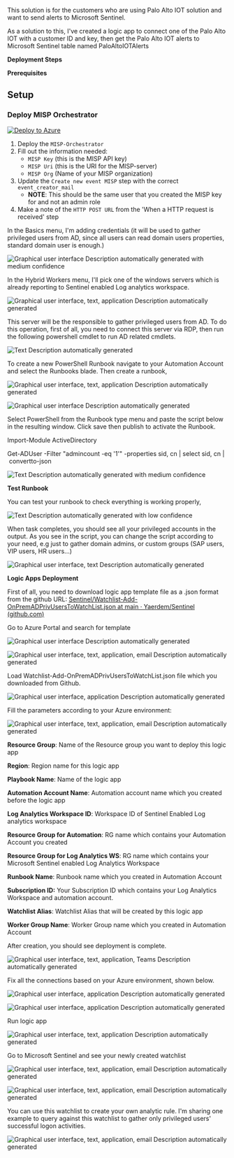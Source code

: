 This solution is for the customers who are using Palo Alto IOT solution and want to send alerts to Microsoft Sentinel.

As a solution to this, I've created a logic app to connect one of the
Palo Alto IOT with a customer ID and key, then get the Palo Alto IOT alerts to Microsoft Sentinel table named PaloAltoIOTAlerts

**Deployment Steps**

**Prerequisites**

## Setup

### Deploy MISP Orchestrator

[![Deploy to Azure](https://aka.ms/deploytoazurebutton)](https://portal.azure.com/#create/Microsoft.Template/uri/https%3A%2F%2Fraw.githubusercontent.com%2FAzure%2Fazure-quickstart-templates%2Fmaster%2Fquickstarts%2Fmicrosoft.storage%2Fstorage-account-create%2Fazuredeploy.json)

1. Deploy the `MISP-Orchestrator` 
2. Fill out the information needed:
    * `MISP Key` (this is the MISP API key)
    * `MISP Uri` (this is the URI for the MISP-server)
    * `MISP Org` (Name of your MISP organization)
3. Update the `Create new event MISP` step with the correct `event_creator_mail` 
    * **NOTE**: This should be the same user that you created the MISP key for and not an admin role
4. Make a note of the `HTTP POST URL` from the 'When a HTTP request is received' step

In the Basics menu, I'm adding credentials (it will be used to gather
privileged users from AD, since all users can read domain users
properties, standard domain user is enough.)

![Graphical user interface Description automatically generated with
medium confidence](./media/image5.png)

In the Hybrid Workers menu, I'll pick one of the windows servers which
is already reporting to Sentinel enabled Log analytics workspace.

![Graphical user interface, text, application Description automatically
generated](./media/image6.png)

This server will be the responsible to gather privileged users from AD.
To do this operation, first of all, you need to connect this server via
RDP, then run the following powershell cmdlet to run AD related cmdlets.

![Text Description automatically
generated](./media/image7.png)

To create a new PowerShell Runbook navigate to your Automation Account
and select the Runbooks blade. Then create a runbook,

![Graphical user interface, text, application Description automatically
generated](./media/image8.png)

![Graphical user interface Description automatically
generated](./media/image9.png)

Select PowerShell from the Runbook type menu and paste the script below
in the resulting window. Click save then publish to activate the
Runbook.

Import-Module ActiveDirectory

Get-ADUser -Filter \"admincount -eq \'1\'\" -properties sid, cn \| select sid, cn \| convertto-json

![Text Description automatically generated with medium
confidence](./media/image10.png)

**Test Runbook**

You can test your runbook to check everything is working properly,

![Text Description automatically generated with low
confidence](./media/image11.png)

When task completes, you should see all your privileged accounts in the
output. As you see in the script, you can change the script according to
your need, e.g just to gather domain admins, or custom groups (SAP
users, VIP users, HR users\...)

![Graphical user interface, text Description automatically
generated](./media/image12.png)

**Logic Apps Deployment**

First of all, you need to download logic app template file as a .json
format from the github URL:
[Sentinel/Watchlist-Add-OnPremADPrivUsersToWatchList.json at main ·
Yaerdem/Sentinel
(github.com)](https://github.com/Yaerdem/Sentinel/blob/main/Watchlist-Add-OnPremADPrivUsersToWatchList.json)

Go to Azure Portal and search for template

![Graphical user interface Description automatically
generated](./media/image13.png)

![Graphical user interface, text, application, email Description
automatically
generated](./media/image14.png)

Load Watchlist-Add-OnPremADPrivUsersToWatchList.json file which you
downloaded from Github.

![Graphical user interface, application Description automatically
generated](./media/image15.png)

Fill the parameters according to your Azure environment:

![Graphical user interface, text, application, email Description
automatically
generated](./media/image16.png)

**Resource Group**: Name of the Resource group you want to deploy this
logic app

**Region**: Region name for this logic app

**Playbook Name**: Name of the logic app

**Automation Account Name**: Automation account name which you created
before the logic app

**Log Analytics Workspace ID**: Workspace ID of Sentinel Enabled Log
analytics workspace

**Resource Group for Automation**: RG name which contains your
Automation Account you created

**Resource Group for Log Analytics WS**: RG name which contains your
Microsoft Sentinel enabled Log Analytics Workspace

**Runbook Name**: Runbook name which you created in Automation Account

**Subscription ID:** Your Subscription ID which contains your Log
Analytics Workspace and automation account.

**Watchlist Alias**: Watchlist Alias that will be created by this logic
app

**Worker Group Name**: Worker Group name which you created in Automation
Account

After creation, you should see deployment is complete.

![Graphical user interface, text, application, Teams Description
automatically
generated](./media/image17.png)

Fix all the connections based on your Azure environment, shown below.

![Graphical user interface, application Description automatically
generated](./media/image18.png)

![Graphical user interface, application Description automatically
generated](./media/image19.png)

Run logic app

![Graphical user interface, text, application Description automatically
generated](./media/image20.png)

Go to Microsoft Sentinel and see your newly created watchlist

![Graphical user interface, text, application, email Description
automatically generated](./media/image21.png)

![Graphical user interface, text, application, email Description
automatically generated](./media/image22.png)

You can use this watchlist to create your own analytic rule. I'm sharing
one example to query against this watchlist to gather only privileged
users' successful logon activities.

![Graphical user interface, text, application, email Description
automatically generated](./media/image23.png)

